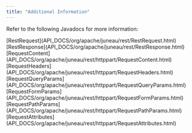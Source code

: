 ```yaml
---
title: "Additional Information"
---
```


Refer to the following Javadocs for more information:

<tree>
<node-0><java-class>[RestRequest](API_DOCS/org/apache/juneau/rest/RestRequest.html)</java-class></node-0>
<node-0><java-class>[RestResponse](API_DOCS/org/apache/juneau/rest/RestResponse.html)</java-class></node-0>
<node-0><java-class>[RequestContent](API_DOCS/org/apache/juneau/rest/httppart/RequestContent.html)</java-class></node-0>
<node-0><java-class>[RequestHeaders](API_DOCS/org/apache/juneau/rest/httppart/RequestHeaders.html)</java-class></node-0>
<node-0><java-class>[RequestQueryParams](API_DOCS/org/apache/juneau/rest/httppart/RequestQueryParams.html)</java-class></node-0>
<node-0><java-class>[RequestFormParams](API_DOCS/org/apache/juneau/rest/httppart/RequestFormParams.html)</java-class></node-0>
<node-0><java-class>[RequestPathParams](API_DOCS/org/apache/juneau/rest/httppart/RequestPathParams.html)</java-class></node-0>
<node-0><java-class>[RequestAttributes](API_DOCS/org/apache/juneau/rest/httppart/RequestAttributes.html)</java-class></node-0>
</tree>